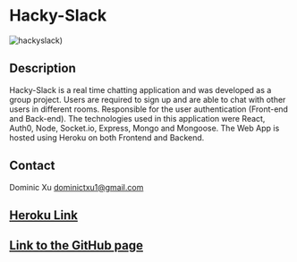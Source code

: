 # Hacky-Slack

![hackyslack](https://user-images.githubusercontent.com/46208528/82774475-d4278a00-9df9-11ea-9273-0c13e558e43c.PNG))

## Description
Hacky-Slack is a real time chatting application and was developed as a group project. Users are required to sign up and are able to chat with other users in different rooms. Responsible for the user authentication (Front-end and Back-end). The technologies used in this application were React, Auth0, Node, Socket.io, Express, Mongo and Mongoose. The Web App is hosted using Heroku on both Frontend and Backend.

## Contact
Dominic Xu dominictxu1@gmail.com

## [Heroku Link](https://mysterious-chamber-77695.herokuapp.com/)

## [Link to the GitHub page](https://github.com/ClaytonDean/Hacky-Slack)




